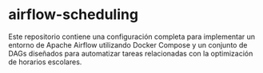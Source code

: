 # airflow-scheduling
Este repositorio contiene una configuración completa para implementar un entorno de Apache Airflow utilizando Docker Compose y un conjunto de DAGs diseñados para automatizar tareas relacionadas con la optimización de horarios escolares.
